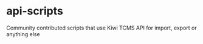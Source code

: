# api-scripts
Community contributed scripts that use Kiwi TCMS API for import, export or anything else
